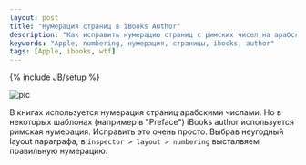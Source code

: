 ```yaml
---
layout: post
title: "Нумерация страниц в iBooks Author"
description: "Как исправить нумерацию страниц с римских чисел на арабские в Apple iBooks Author"
keywords: "Apple, numbering, нумерация, страницы, ibooks, author" 
tags: [Apple, ibooks, wtf]
---
```

{% include JB/setup %}

![pic][]
 
В книгах используется нумерация страниц арабскими числами. Но в некоторых шаблонах (например в "Preface") iBooks author используется римская нумерация. Исправить это очень просто. Выбрав неугодный layout параграфа, в `inspector > layout > numbering` высталвяем правильную нумерацию. 


[pic]: http://31808.selcdn.ru/it-prm/articles/19082012%20%D0%BD%D1%83%D0%BC%D0%B5%D1%80%D0%B0%D1%86%D0%B8%D1%8F%20%D1%81%D1%82%D1%80%D0%B0%D0%BD%D0%B8%D1%86%20%D0%B2%20ibooks%20author/pages_numbering.jpg
